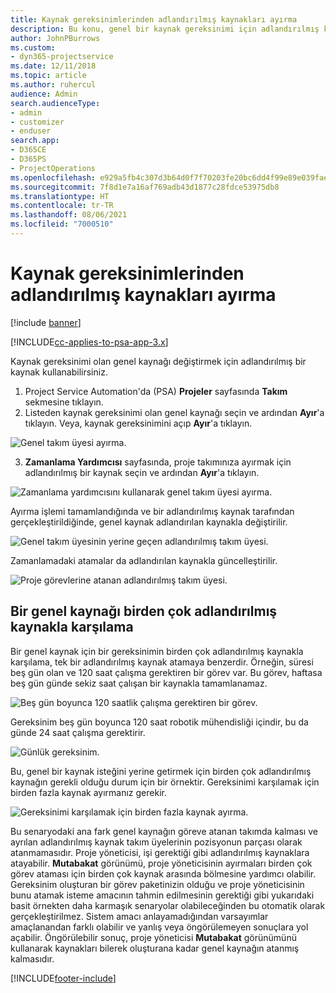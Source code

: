 ```yaml
---
title: Kaynak gereksinimlerinden adlandırılmış kaynakları ayırma
description: Bu konu, genel bir kaynak gereksinimi için adlandırılmış kaynakları ayırma hakkında bilgi sağlar.
author: JohnPBurrows
ms.custom:
- dyn365-projectservice
ms.date: 12/11/2018
ms.topic: article
ms.author: ruhercul
audience: Admin
search.audienceType:
- admin
- customizer
- enduser
search.app:
- D365CE
- D365PS
- ProjectOperations
ms.openlocfilehash: e929a5fb4c307d3b64d0f7f70203fe20bc6dd4f99e89e039fae0ce8276c69c52
ms.sourcegitcommit: 7f8d1e7a16af769adb43d1877c28fdce53975db8
ms.translationtype: HT
ms.contentlocale: tr-TR
ms.lasthandoff: 08/06/2021
ms.locfileid: "7000510"
---
```

# <a name="book-named-resources-from-resource-requirements"></a>Kaynak gereksinimlerinden adlandırılmış kaynakları ayırma

[!include [banner](../includes/psa-now-project-operations.md)]

[!INCLUDE[cc-applies-to-psa-app-3.x](../includes/cc-applies-to-psa-app-3x.md)]

Kaynak gereksinimi olan genel kaynağı değiştirmek için adlandırılmış bir kaynak kullanabilirsiniz.

1. Project Service Automation'da (PSA) **Projeler** sayfasında **Takım** sekmesine tıklayın.
2. Listeden kaynak gereksinimi olan genel kaynağı seçin ve ardından **Ayır**'a tıklayın. Veya, kaynak gereksinimini açıp **Ayır**'a tıklayın.


![Genel takım üyesi ayırma.](media/RM-how-to-14.png)


3. **Zamanlama Yardımcısı** sayfasında, proje takımınıza ayırmak için adlandırılmış bir kaynak seçin ve ardından **Ayır**'a tıklayın.

![Zamanlama yardımcısını kullanarak genel takım üyesi ayırma.](media/RM-how-to-15.png)

Ayırma işlemi tamamlandığında ve bir adlandırılmış kaynak tarafından gerçekleştirildiğinde, genel kaynak adlandırılan kaynakla değiştirilir.

![Genel takım üyesinin yerine geçen adlandırılmış takım üyesi.](media/RM-how-to-16.png)

Zamanlamadaki atamalar da adlandırılan kaynakla güncelleştirilir.

![Proje görevlerine atanan adlandırılmış takım üyesi.](media/RM-how-to-17.png)

## <a name="fulfill-a-generic-resource-with-multiple-named-resources"></a>Bir genel kaynağı birden çok adlandırılmış kaynakla karşılama
Bir genel kaynak için bir gereksinimin birden çok adlandırılmış kaynakla karşılama, tek bir adlandırılmış kaynak atamaya benzerdir. Örneğin, süresi beş gün olan ve 120 saat çalışma gerektiren bir görev var. Bu görev, haftasa beş gün günde sekiz saat çalışan bir kaynakla tamamlanamaz. 

![Beş gün boyunca 120 saatlik çalışma gerektiren bir görev.](media/RM-how-to-21.png)

Gereksinim beş gün boyunca 120 saat robotik mühendisliği içindir, bu da günde 24 saat çalışma gerektirir.

![Günlük gereksinim.](media/RM-how-to-22.png)

Bu, genel bir kaynak isteğini yerine getirmek için birden çok adlandırılmış kaynağın gerekli olduğu durum için bir örnektir. Gereksinimi karşılamak için birden fazla kaynak ayırmanız gerekir.

![Gereksinimi karşılamak için birden fazla kaynak ayırma.](media/RM-how-to-23.png)

Bu senaryodaki ana fark genel kaynağın göreve atanan takımda kalması ve ayrılan adlandırılmış kaynak takım üyelerinin pozisyonun parçası olarak atanmamasıdır. Proje yöneticisi, işi gerektiği gibi adlandırılmış kaynaklara atayabilir. **Mutabakat** görünümü, proje yöneticisinin ayırmaları birden çok görev ataması için birden çok kaynak arasında bölmesine yardımcı olabilir. Gereksinim oluşturan bir görev paketinizin olduğu ve proje yöneticisinin bunu atamak isteme amacının tahmin edilmesinin gerektiği gibi yukarıdaki basit örnekten daha karmaşık senaryolar olabileceğinden bu otomatik olarak gerçekleştirilmez. Sistem amacı anlayamadığından varsayımlar amaçlanandan farklı olabilir ve yanlış veya öngörülemeyen sonuçlara yol açabilir. Öngörülebilir sonuç, proje yöneticisi **Mutabakat** görünümünü kullanarak kaynakları bilerek oluşturana kadar genel kaynağın atanmış kalmasıdır.




[!INCLUDE[footer-include](../includes/footer-banner.md)]